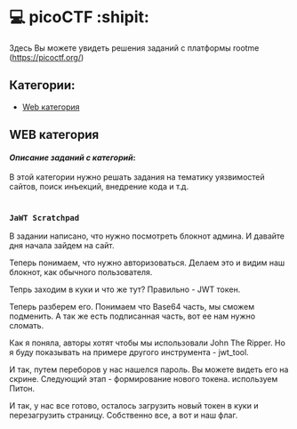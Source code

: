 # :computer: picoCTF :shipit:
Здесь Вы можете увидеть решения заданий с платформы rootme (https://picoctf.org/)
## Категории:
- [Web категория](#WEBкатегория)

## WEB категория
#### ___Описание заданий с категорий___:
В этой категории нужно решать задания на тематику уязвимостей сайтов, поиск инъекций, внедрение кода и т.д.
# 
# 
### `JaWT Scratchpad`
В задании написано, что нужно посмотреть блокнот админа. И давайте дня начала зайдем на сайт.

Теперь понимаем, что нужно авторизоваться. Делаем это и видим наш блокнот, как обычного пользователя.

Тепрь заходим в куки и что же тут? Правильно - JWT токен.

Теперь разберем его. Понимаем что Base64 часть, мы сможем подменить. А так же есть подписанная часть, вот ее нам нужно сломать.

Как я поняла, авторы хотят чтобы мы использовали John The Ripper. Но я буду показывать на примере другого инструмента - jwt_tool.

И так, путем переборов у нас нашелся пароль. Вы можете видеть его на скрине. Следующий этап - формирование нового токена. используем Питон.

И так, у нас все готово, осталось загрузить новый токен в куки и перезагрузить страницу. Собственно все, а вот и наш флаг.
